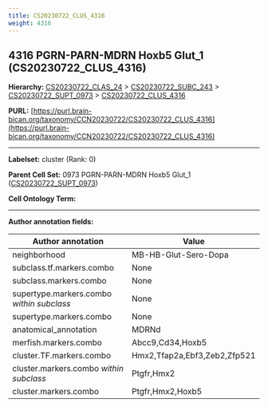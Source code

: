 ```yaml
---
title: CS20230722_CLUS_4316
weight: 4316
---
```

## 4316 PGRN-PARN-MDRN Hoxb5 Glut_1 (CS20230722_CLUS_4316)
<b>Hierarchy: </b>
[CS20230722_CLAS_24](../CS20230722_CLAS_24) >
[CS20230722_SUBC_243](../CS20230722_SUBC_243) >
[CS20230722_SUPT_0973](../CS20230722_SUPT_0973) >
[CS20230722_CLUS_4316](../CS20230722_CLUS_4316)

**PURL:** [https://purl.brain-bican.org/taxonomy/CCN20230722/CS20230722_CLUS_4316](https://purl.brain-bican.org/taxonomy/CCN20230722/CS20230722_CLUS_4316)

---


**Labelset:** cluster (Rank: 0)

**Parent Cell Set:** 0973 PGRN-PARN-MDRN Hoxb5 Glut_1 ([CS20230722_SUPT_0973](../CS20230722_SUPT_0973))



**Cell Ontology Term:** 

[MARKER GENES.]: #


---

[TRANSFERRED ANNOTATIONS.]: #


[AUTHOR ANNOTATION FIELDS.]: #


**Author annotation fields:**

| Author annotation | Value |
|-------------------|-------|
|neighborhood|MB-HB-Glut-Sero-Dopa|
|subclass.tf.markers.combo|None|
|subclass.markers.combo|None|
|supertype.markers.combo _within subclass_|None|
|supertype.markers.combo|None|
|anatomical_annotation|MDRNd|
|merfish.markers.combo|Abcc9,Cd34,Hoxb5|
|cluster.TF.markers.combo|Hmx2,Tfap2a,Ebf3,Zeb2,Zfp521|
|cluster.markers.combo _within subclass_|Ptgfr,Hmx2|
|cluster.markers.combo|Ptgfr,Hmx2,Hoxb5|
